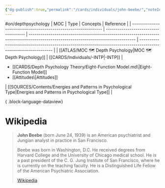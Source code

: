```yaml
---
{"dg-publish":true,"permalink":"/cards/individuals/john-beebe/","noteIcon":"1","created":"2022-12-26T14:40:11.967+01:00","updated":"2023-04-29T17:07:13.523+02:00"}
---
```


#on/depthpsychology 
| MOC                                                             | Type                                  | Concepts                                                                                                                             | Reference                                                                                                        |
| --------------------------------------------------------------- | ------------------------------------- | ------------------------------------------------------------------------------------------------------------------------------------ | ---------------------------------------------------------------------------------------------------------------- |
| [[ATLAS/MOC 🗺️ Depth Psychology\|MOC 🗺️ Depth Psychology]] | [[CARDS/Individuals/-INTP\|-INTP]] | <ul><li>[[CARDS/Depth Psychology Theory/Eight-Function Model.md\\|Eight-Function Model]]</li><li>[[Attitudes\\|Attitudes]]</li></ul> | [[SOURCES/Contents/Energies and Patterns in Psychological Type\|Energies and Patterns in Psychological Type]] |

{ .block-language-dataview}

# Wikipedia 
> **John Beebe** (born June 24, 1939) is an American psychiatrist and  Jungian analyst in practice in San Francisco.
>
> Beebe was born in Washington, D.C. He received degrees from Harvard College and the University of Chicago medical school. He is a past president of the C. G. Jung Institute of San Francisco, where he is currently on the teaching faculty. He is a Distinguished Life Fellow of the American Psychiatric Association.
>
> [Wikipedia](https://en.wikipedia.org/wiki/John%20Beebe)